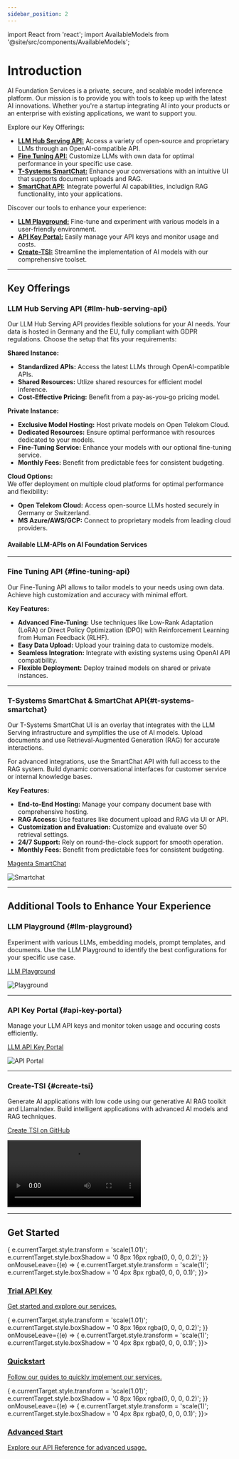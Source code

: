 ```yaml
---
sidebar_position: 2
---
```


import React from 'react';
import AvailableModels from '@site/src/components/AvailableModels';

 # Introduction

AI Foundation Services is a private, secure, and scalable model inference platform. Our mission is to provide you with tools to keep up with the latest AI innovations. Whether you're a startup integrating AI into your products or an enterprise with existing applications, we want to support you.

Explore our Key Offerings:
- [**LLM Hub Serving API:**](#llm-hub-serving-api) Access a variety of open-source and proprietary LLMs through an OpenAI-compatible API.
- [**Fine Tuning API:**](#fine-tuning-api) Customize LLMs with own data for optimal performance in your specific use case.
- [**T-Systems SmartChat:**](#t-systems-smartchat) Enhance your conversations with an intuitive UI that supports document uploads and RAG.
- [**SmartChat API:**](#t-systems-smartchat) Integrate powerful AI capabilities, includign RAG functionality, into your applications. 

Discover our tools to enhance your experience:
- [**LLM Playground:**](#llm-playground) Fine-tune and experiment with various models in a user-friendly environment.  
- [**API Key Portal:**](#api-key-portal) Easily manage your API keys and monitor usage and costs.
- [**Create-TSI:**](#create-tsi) Streamline the implementation of AI models with our comprehensive toolset.

---

## Key Offerings

### LLM Hub Serving API {#llm-hub-serving-api}

Our LLM Hub Serving API provides flexible solutions for your AI needs. Your data is hosted in Germany and the EU, fully compliant with GDPR regulations. Choose the setup that fits your requirements:

**Shared Instance:**
- **Standardized APIs:** Access the latest LLMs through OpenAI-compatible APIs.
- **Shared Resources:** Utlize shared resources for efficient model inference.
- **Cost-Effective Pricing:** Benefit from a pay-as-you-go pricing model.

**Private Instance:**
- **Exclusive Model Hosting:** Host private models on Open Telekom Cloud.
- **Dedicated Resources:** Ensure optimal performance with resources dedicated to your models.
- **Fine-Tuning Service:** Enhance your models with our optional fine-tuning service.
- **Monthly Fees:** Benefit from predictable fees for consistent budgeting.

**Cloud Options:**  
We offer deployment on multiple cloud platforms for optimal performance and flexibility:
- **Open Telekom Cloud:** Access open-source LLMs hosted securely in Germany or Switzerland.
- **MS Azure/AWS/GCP:** Connect to proprietary models from leading cloud providers.

#### Available LLM-APIs on AI Foundation Services

<AvailableModels />

---

### Fine Tuning API {#fine-tuning-api}

Our Fine-Tuning API allows to tailor models to your needs using own data. Achieve high customization and accuracy with minimal effort.

**Key Features:**
- **Advanced Fine-Tuning:** Use techniques like Low-Rank Adaptation (LoRA) or Direct Policy Optimization (DPO) with Reinforcement Learning from Human Feedback (RLHF).
- **Easy Data Upload:** Upload your training data to customize models.
- **Seamless Integration:** Integrate with existing systems using OpenAI API compatibility.
- **Flexible Deployment:** Deploy trained models on shared or private instances.

---

### T-Systems SmartChat & SmartChat API{#t-systems-smartchat}

Our T-Systems SmartChat UI is an overlay that integrates with the LLM Serving infrastructure and symplifies the use of AI models. Upload documents and use Retrieval-Augmented Generation (RAG) for accurate interactions.  

For advanced integrations, use the SmartChat API with full access to the RAG system. Build dynamic conversational interfaces for customer service or internal knowledge bases.

**Key Features:**
- **End-to-End Hosting:** Manage your company document base with comprehensive hosting.
- **RAG Access:** Use features like document upload and RAG via UI or API.
- **Customization and Evaluation:** Customize and evaluate over 50 retrieval settings.
- **24/7 Support:** Rely on round-the-clock support for smooth operation.
- **Monthly Fees:** Benefit from predictable fees for consistent budgeting.

[Magenta SmartChat](https://smartchat.llmhub.t-systems.net/)

<div style={{ width: '100%', margin: '0 auto' }}>
  <img src="/img/smart-chat.png" alt="Smartchat" style={{ width: '100%', height: 'auto', display: 'block' }} />
</div>

---

## Additional Tools to Enhance Your Experience

### LLM Playground {#llm-playground}

Experiment with various LLMs, embedding models, prompt templates, and documents. Use the LLM Playground to identify the best configurations for your specific use case.

[LLM Playground](https://playground.llmhub.t-systems.net/)

<div style={{ width: '100%', margin: '0 auto' }}>
  <img src="/img/playground.png" alt="Playground" style={{ width: '100%', height: 'auto', display: 'block' }} />
</div>

---
### API Key Portal {#api-key-portal}

Manage your LLM API keys and monitor token usage and occuring costs efficiently.

[LLM API Key Portal](https://apikey.llmhub.t-systems.net/)

<div style={{ width: '100%', margin: '0 auto' }}>
  <img src="/img/api-portal.png" alt="API Portal" style={{ width: '100%', height: 'auto', display: 'block' }} />
</div>

---

### Create-TSI {#create-tsi}

Generate AI applications with low code using our generative AI RAG toolkit and LlamaIndex. Build intelligent applications with advanced AI models and RAG techniques.

[Create TSI on GitHub](https://github.com/telekom/create-tsi)

<div style={{ width: '100%', margin: '0 auto' }}>
  <video style={{ width: '100%', height: 'auto', display: 'block' , marginBottom: '25px'}} controls>
    <source src="/img/create-tsi.mp4" type="video/mp4"> </source>
  </video>
</div>



---

## Get Started

<div style={{ display: 'flex', justifyContent: 'space-around', gap: '16px', marginTop: '20px' }}>
  <div style={{ flex: '1 1 30%', position: 'relative', borderRadius: '8px', padding: '16px', backgroundColor: '#E6EAF0', color: '#333', textAlign: 'center', height: '130px', overflow: 'hidden', boxShadow: '0 4px 8px rgba(0, 0, 0, 0.1)', transition: 'transform 0.3s, boxShadow 0.3s' }} onMouseEnter={(e) => { e.currentTarget.style.transform = 'scale(1.01)'; e.currentTarget.style.boxShadow = '0 8px 16px rgba(0, 0, 0, 0.2)'; }} onMouseLeave={(e) => { e.currentTarget.style.transform = 'scale(1)'; e.currentTarget.style.boxShadow = '0 4px 8px rgba(0, 0, 0, 0.1)'; }}>
    <a href="https://docs.google.com/forms/d/e/1FAIpQLSdBDhCijYUIUeyJVTLzCy0rm55XgD2nG5supwtGRHXVfaX-fw/viewform" style={{ textDecoration: 'none', color: 'inherit', position: 'relative', zIndex: 1 }}>
      <h3>Trial API Key</h3>
      <p>Get started and explore our services.</p>
    </a>
  </div>

  <div style={{ flex: '1 1 30%', position: 'relative', borderRadius: '8px', padding: '16px', backgroundColor: '#D8E2F1', color: '#333', textAlign: 'center', height: '130px', overflow: 'hidden', boxShadow: '0 4px 8px rgba(0, 0, 0, 0.1)', transition: 'transform 0.3s, boxShadow 0.3s' }} onMouseEnter={(e) => { e.currentTarget.style.transform = 'scale(1.01)'; e.currentTarget.style.boxShadow = '0 8px 16px rgba(0, 0, 0, 0.2)'; }} onMouseLeave={(e) => { e.currentTarget.style.transform = 'scale(1)'; e.currentTarget.style.boxShadow = '0 4px 8px rgba(0, 0, 0, 0.1)'; }}>
    <a href="./Quickstart" style={{ textDecoration: 'none', color: 'inherit', position: 'relative', zIndex: 1 }}>
      <h3>Quickstart</h3>
      <p>Follow our guides to quickly implement our services.</p>
    </a>
  </div>

  <div style={{ flex: '1 1 30%', position: 'relative', borderRadius: '8px', padding: '16px', backgroundColor: '#EFE7DD', color: '#333', textAlign: 'center', height: '130px', overflow: 'hidden', boxShadow: '0 4px 8px rgba(0, 0, 0, 0.1)', transition: 'transform 0.3s, boxShadow 0.3s' }} onMouseEnter={(e) => { e.currentTarget.style.transform = 'scale(1.01)'; e.currentTarget.style.boxShadow = '0 8px 16px rgba(0, 0, 0, 0.2)'; }} onMouseLeave={(e) => { e.currentTarget.style.transform = 'scale(1)'; e.currentTarget.style.boxShadow = '0 4px 8px rgba(0, 0, 0, 0.1)'; }}>
    <a href="./Model Serving/openai" style={{ textDecoration: 'none', color: 'inherit', position: 'relative', zIndex: 1 }}>
      <h3>Advanced Start</h3>
      <p>Explore our API Reference for advanced usage.</p>
    </a>
  </div>
</div>